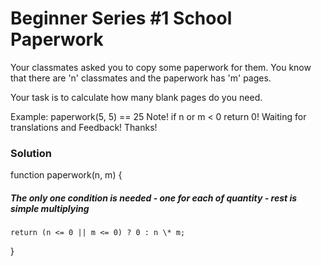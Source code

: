 # Beginner Series #1 School Paperwork

Your classmates asked you to copy some paperwork for them. You know that there are 'n' classmates and the paperwork has 'm' pages.

Your task is to calculate how many blank pages do you need.

Example:
paperwork(5, 5) == 25
Note! if n or m < 0 return 0! Waiting for translations and Feedback! Thanks!

### Solution

function paperwork(n, m) {

##### The only one condition is needed - one for each of quantity - rest is simple multiplying

    return (n <= 0 || m <= 0) ? 0 : n \* m;

}
